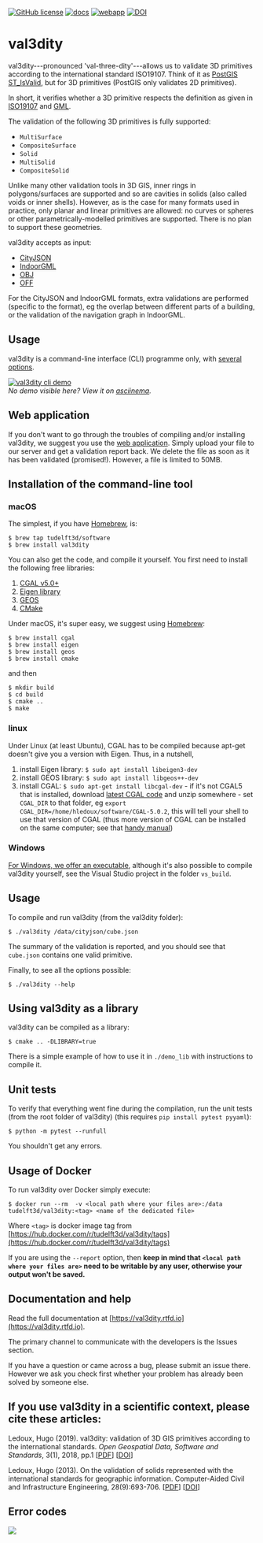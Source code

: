 
[![GitHub license](https://img.shields.io/github/license/tudelft3d/val3dity)](https://github.com/tudelft3d/val3dity/blob/master/LICENSE) [![docs](https://img.shields.io/badge/docs-val3dity.rtfd.io-brightgreen)](https://val3dity.rtfd.io/) [![webapp](https://img.shields.io/badge/webapp-geovalidation.bk.tudelft.nl%2Fval3dity%2F-fea93b)](http://geovalidation.bk.tudelft.nl/val3dity/) [![DOI](https://img.shields.io/badge/DOI-10.1186%2Fs40965--018--0043--x-blueviolet)](http://dx.doi.org/10.1186/s40965-018-0043-x)

# val3dity

val3dity---pronounced 'val-three-dity'---allows us to validate 3D primitives according to the international standard ISO19107.
Think of it as [PostGIS ST_IsValid](http://postgis.net/docs/ST_IsValid.html), but for 3D primitives (PostGIS only validates 2D primitives).

In short, it verifies whether a 3D primitive respects the definition as given in [ISO19107](http://www.iso.org/iso/catalogue_detail.htm?csnumber=26012) and [GML](https://en.wikipedia.org/wiki/Geography_Markup_Language).

The validation of the following 3D primitives is fully supported:

  - ``MultiSurface``
  - ``CompositeSurface`` 
  - ``Solid``
  - ``MultiSolid``
  - ``CompositeSolid``

Unlike many other validation tools in 3D GIS, inner rings in polygons/surfaces are supported and so are cavities in solids (also called voids or inner shells).
However, as is the case for many formats used in practice, only planar and linear primitives are allowed: no curves or spheres or other parametrically-modelled primitives are supported. 
There is no plan to support these geometries.

val3dity accepts as input:

  - [CityJSON](http://www.cityjson.org)
  - [IndoorGML](http://indoorgml.net/)
  - [OBJ](https://en.wikipedia.org/wiki/Wavefront_.obj_file)
  - [OFF](https://en.wikipedia.org/wiki/OFF_(file_format))

For the CityJSON and IndoorGML formats, extra validations are performed (specific to the format), eg the overlap between different parts of a building, or the validation of the navigation graph in IndoorGML.


## Usage

val3dity is a command-line interface (CLI) programme only, with [several options](https://val3dity.readthedocs.io/en/latest/usage/#options-for-the-validation).

[![val3dity cli demo](./misc/cli.svg)](https://asciinema.org/a/329835)  
_No demo visible here? View it on [asciinema](https://asciinema.org/a/329835)._


## Web application

If you don't want to go through the troubles of compiling and/or installing val3dity, we suggest you use the [web application](http://geovalidation.bk.tudelft.nl/val3dity).
Simply upload your file to our server and get a validation report back.
We delete the file as soon as it has been validated (promised!).
However, a file is limited to 50MB.


## Installation of the command-line tool

### macOS

The simplest, if you have [Homebrew](http://brew.sh/), is:

    $ brew tap tudelft3d/software
    $ brew install val3dity

You can also get the code, and compile it yourself.
You first need to install the following free libraries:

  1. [CGAL v5.0+](http://www.cgal.org) 
  1. [Eigen library](http://eigen.tuxfamily.org)
  1. [GEOS](http://trac.osgeo.org/geos/)
  1. [CMake](http://www.cmake.org)

Under macOS, it's super easy, we suggest using [Homebrew](http://brew.sh/):

    $ brew install cgal
    $ brew install eigen
    $ brew install geos
    $ brew install cmake

and then

    $ mkdir build
    $ cd build
    $ cmake ..
    $ make


### linux

Under Linux (at least Ubuntu), CGAL has to be compiled because apt-get doesn't give you a version with Eigen.
Thus, in a nutshell,

  1. install Eigen library: `$ sudo apt install libeigen3-dev`
  1. install GEOS library: `$ sudo apt install libgeos++-dev`
  1. install CGAL: `$ sudo apt-get install libcgal-dev`
    - if it's not CGAL5 that is installed, download [latest CGAL code](https://github.com/CGAL/cgal/releases) and unzip somewhere
    - set `CGAL_DIR` to that folder, eg `export CGAL_DIR=/home/hledoux/software/CGAL-5.0.2`, this will tell your shell to use that version of CGAL (thus more version of CGAL can be installed on the same computer; see that [handy manual](https://github.com/CGAL/cgal/wiki/Branch-Build))


### Windows

[For Windows, we offer an executable](https://github.com/tudelft3d/val3dity/releases), although it's also possible to compile val3dity yourself, see the Visual Studio project in the folder `vs_build`.


## Usage
To compile and run val3dity (from the val3dity folder):

    $ ./val3dity /data/cityjson/cube.json

The summary of the validation is reported, and you should see that `cube.json` contains one valid primitive.

Finally, to see all the options possible:

    $ ./val3dity --help


## Using val3dity as a library

val3dity can be compiled as a library:

    $ cmake .. -DLIBRARY=true

There is a simple example of how to use it in `./demo_lib` with instructions to compile it.


## Unit tests

To verify that everything went fine during the compilation, run the unit tests (from the root folder of val3dity) (this requires `pip install pytest pyyaml`):

    $ python -m pytest --runfull

You shouldn't get any errors.


## Usage of Docker

To run val3dity over Docker simply execute:

    $ docker run --rm  -v <local path where your files are>:/data tudelft3d/val3dity:<tag> <name of the dedicated file>
    
Where `<tag>` is docker image tag from [https://hub.docker.com/r/tudelft3d/val3dity/tags](https://hub.docker.com/r/tudelft3d/val3dity/tags)

If you are using the `--report` option, then **keep in mind that `<local path where your files are>` need to be writable by any user, otherwise your output won't be saved.**


## Documentation and help

Read the full documentation at [https://val3dity.rtfd.io](https://val3dity.rtfd.io).

The primary channel to communicate with the developers is the Issues section.

If you have a question or came across a bug, please submit an issue there.
However we ask you check first whether your problem has already been solved by someone else.


## If you use val3dity in a scientific context, please cite these articles:

Ledoux, Hugo (2019). val3dity: validation of 3D GIS primitives according to the international standards. *Open Geospatial Data, Software and Standards*, 3(1), 2018, pp.1 [[PDF](https://opengeospatialdata.springeropen.com/track/pdf/10.1186/s40965-018-0043-x.pdf)] [[DOI](http://dx.doi.org/10.1186/s40965-018-0043-x)]

Ledoux, Hugo (2013). On the validation of solids represented with the international standards for geographic information. Computer-Aided Civil and Infrastructure Engineering, 28(9):693-706. [[PDF](https://3d.bk.tudelft.nl/hledoux/pdfs/13_cacaie.pdf)] [[DOI](http://dx.doi.org/10.1111/mice.12043)]

## Error codes

![](./docs/_static/errorcodes.png)
